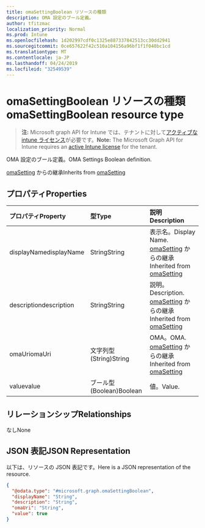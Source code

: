 ```yaml
---
title: omaSettingBoolean リソースの種類
description: OMA 設定のブール定義。
author: tfitzmac
localization_priority: Normal
ms.prod: Intune
ms.openlocfilehash: 1d202997cdf0c1325e887337842513cc30dd2941
ms.sourcegitcommit: 0ce657622f42c510a104156a96bf1f1f040bc1cd
ms.translationtype: MT
ms.contentlocale: ja-JP
ms.lasthandoff: 04/24/2019
ms.locfileid: "32549539"
---
```

# <a name="omasettingboolean-resource-type"></a><span data-ttu-id="2cd66-103">omaSettingBoolean リソースの種類</span><span class="sxs-lookup"><span data-stu-id="2cd66-103">omaSettingBoolean resource type</span></span>

> <span data-ttu-id="2cd66-104">**注:** Microsoft graph API for Intune では、テナントに対して[アクティブな intune ライセンス](https://go.microsoft.com/fwlink/?linkid=839381)が必要です。</span><span class="sxs-lookup"><span data-stu-id="2cd66-104">**Note:** The Microsoft Graph API for Intune requires an [active Intune license](https://go.microsoft.com/fwlink/?linkid=839381) for the tenant.</span></span>

<span data-ttu-id="2cd66-105">OMA 設定のブール定義。</span><span class="sxs-lookup"><span data-stu-id="2cd66-105">OMA Settings Boolean definition.</span></span>


<span data-ttu-id="2cd66-106">[omaSetting](../resources/intune-deviceconfig-omasetting.md) からの継承</span><span class="sxs-lookup"><span data-stu-id="2cd66-106">Inherits from [omaSetting](../resources/intune-deviceconfig-omasetting.md)</span></span>

## <a name="properties"></a><span data-ttu-id="2cd66-107">プロパティ</span><span class="sxs-lookup"><span data-stu-id="2cd66-107">Properties</span></span>
|<span data-ttu-id="2cd66-108">プロパティ</span><span class="sxs-lookup"><span data-stu-id="2cd66-108">Property</span></span>|<span data-ttu-id="2cd66-109">型</span><span class="sxs-lookup"><span data-stu-id="2cd66-109">Type</span></span>|<span data-ttu-id="2cd66-110">説明</span><span class="sxs-lookup"><span data-stu-id="2cd66-110">Description</span></span>|
|:---|:---|:---|
|<span data-ttu-id="2cd66-111">displayName</span><span class="sxs-lookup"><span data-stu-id="2cd66-111">displayName</span></span>|<span data-ttu-id="2cd66-112">String</span><span class="sxs-lookup"><span data-stu-id="2cd66-112">String</span></span>|<span data-ttu-id="2cd66-113">表示名。</span><span class="sxs-lookup"><span data-stu-id="2cd66-113">Display Name.</span></span> <span data-ttu-id="2cd66-114">[omaSetting](../resources/intune-deviceconfig-omasetting.md) からの継承</span><span class="sxs-lookup"><span data-stu-id="2cd66-114">Inherited from [omaSetting](../resources/intune-deviceconfig-omasetting.md)</span></span>|
|<span data-ttu-id="2cd66-115">description</span><span class="sxs-lookup"><span data-stu-id="2cd66-115">description</span></span>|<span data-ttu-id="2cd66-116">String</span><span class="sxs-lookup"><span data-stu-id="2cd66-116">String</span></span>|<span data-ttu-id="2cd66-117">説明。</span><span class="sxs-lookup"><span data-stu-id="2cd66-117">Description.</span></span> <span data-ttu-id="2cd66-118">[omaSetting](../resources/intune-deviceconfig-omasetting.md) からの継承</span><span class="sxs-lookup"><span data-stu-id="2cd66-118">Inherited from [omaSetting](../resources/intune-deviceconfig-omasetting.md)</span></span>|
|<span data-ttu-id="2cd66-119">omaUri</span><span class="sxs-lookup"><span data-stu-id="2cd66-119">omaUri</span></span>|<span data-ttu-id="2cd66-120">文字列型 (String)</span><span class="sxs-lookup"><span data-stu-id="2cd66-120">String</span></span>|<span data-ttu-id="2cd66-121">OMA。</span><span class="sxs-lookup"><span data-stu-id="2cd66-121">OMA.</span></span> <span data-ttu-id="2cd66-122">[omaSetting](../resources/intune-deviceconfig-omasetting.md) からの継承</span><span class="sxs-lookup"><span data-stu-id="2cd66-122">Inherited from [omaSetting](../resources/intune-deviceconfig-omasetting.md)</span></span>|
|<span data-ttu-id="2cd66-123">value</span><span class="sxs-lookup"><span data-stu-id="2cd66-123">value</span></span>|<span data-ttu-id="2cd66-124">ブール型 (Boolean)</span><span class="sxs-lookup"><span data-stu-id="2cd66-124">Boolean</span></span>|<span data-ttu-id="2cd66-125">値。</span><span class="sxs-lookup"><span data-stu-id="2cd66-125">Value.</span></span>|

## <a name="relationships"></a><span data-ttu-id="2cd66-126">リレーションシップ</span><span class="sxs-lookup"><span data-stu-id="2cd66-126">Relationships</span></span>
<span data-ttu-id="2cd66-127">なし</span><span class="sxs-lookup"><span data-stu-id="2cd66-127">None</span></span>

## <a name="json-representation"></a><span data-ttu-id="2cd66-128">JSON 表記</span><span class="sxs-lookup"><span data-stu-id="2cd66-128">JSON Representation</span></span>
<span data-ttu-id="2cd66-129">以下は、リソースの JSON 表記です。</span><span class="sxs-lookup"><span data-stu-id="2cd66-129">Here is a JSON representation of the resource.</span></span>
<!-- {
  "blockType": "resource",
  "@odata.type": "microsoft.graph.omaSettingBoolean"
}
-->
``` json
{
  "@odata.type": "#microsoft.graph.omaSettingBoolean",
  "displayName": "String",
  "description": "String",
  "omaUri": "String",
  "value": true
}
```



